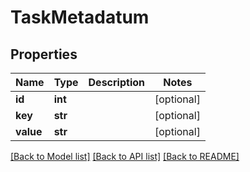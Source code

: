 # TaskMetadatum

## Properties
Name | Type | Description | Notes
------------ | ------------- | ------------- | -------------
**id** | **int** |  | [optional] 
**key** | **str** |  | [optional] 
**value** | **str** |  | [optional] 

[[Back to Model list]](../README.md#documentation-for-models) [[Back to API list]](../README.md#documentation-for-api-endpoints) [[Back to README]](../README.md)


